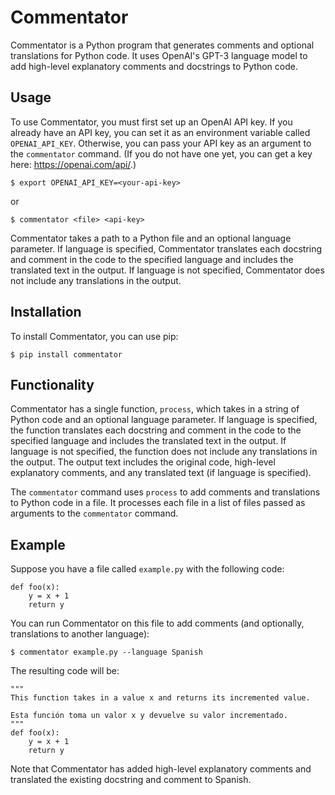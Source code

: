 # Commentator

Commentator is a Python program that generates comments and optional
translations for Python code. It uses OpenAI's GPT-3 language model to
add high-level explanatory comments and docstrings to Python code.

## Usage

To use Commentator, you must first set up an OpenAI API key. If you
already have an API key, you can set it as an environment variable
called `OPENAI_API_KEY`. Otherwise, you can pass your API key as an
argument to the `commentator` command. (If you do not have one yet,
you can get a key here: https://openai.com/api/.)

```
$ export OPENAI_API_KEY=<your-api-key>
```

or

```
$ commentator <file> <api-key>
```

Commentator takes a path to a Python file and an optional language
parameter. If language is specified, Commentator translates each
docstring and comment in the code to the specified language and
includes the translated text in the output. If language is not
specified, Commentator does not include any translations in the
output.


## Installation

To install Commentator, you can use pip:

```
$ pip install commentator
```


## Functionality

Commentator has a single function, `process`, which takes in a string
of Python code and an optional language parameter. If language is
specified, the function translates each docstring and comment in the
code to the specified language and includes the translated text in the
output. If language is not specified, the function does not include
any translations in the output. The output text includes the original
code, high-level explanatory comments, and any translated text (if
language is specified).

The `commentator` command uses `process` to add comments and
translations to Python code in a file. It processes each file in a
list of files passed as arguments to the `commentator` command.

## Example

Suppose you have a file called `example.py` with the following code:

```
def foo(x):
    y = x + 1
    return y
```

You can run Commentator on this file to add comments (and optionally, translations to another language):

```
$ commentator example.py --language Spanish
```

The resulting code will be:

```
"""
This function takes in a value x and returns its incremented value.

Esta función toma un valor x y devuelve su valor incrementado.
"""
def foo(x):
    y = x + 1
    return y
```

Note that Commentator has added high-level explanatory comments and
translated the existing docstring and comment to Spanish.




